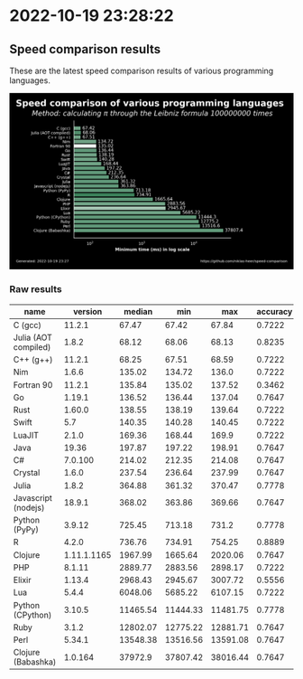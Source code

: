 # 2022-10-19 23:28:22

## Speed comparison results

These are the latest speed comparison results of various programming languages.

![plot](../assets/2022-10-19T232822/combined_results.png "Speed comparison of programming languages")

### Raw results

| name                 | version     | median   | min      | max      | accuracy |
| -------------------- | ----------- | -------- | -------- | -------- | -------- |
| C (gcc)              | 11.2.1      | 67.47    | 67.42    | 67.84    | 0.7222   |
| Julia (AOT compiled) | 1.8.2       | 68.12    | 68.06    | 68.13    | 0.8235   |
| C++ (g++)            | 11.2.1      | 68.25    | 67.51    | 68.59    | 0.7222   |
| Nim                  | 1.6.6       | 135.02   | 134.72   | 136.0    | 0.7222   |
| Fortran 90           | 11.2.1      | 135.84   | 135.02   | 137.52   | 0.3462   |
| Go                   | 1.19.1      | 136.52   | 136.44   | 137.04   | 0.7647   |
| Rust                 | 1.60.0      | 138.55   | 138.19   | 139.64   | 0.7222   |
| Swift                | 5.7         | 140.35   | 140.28   | 140.45   | 0.7222   |
| LuaJIT               | 2.1.0       | 169.36   | 168.44   | 169.9    | 0.7222   |
| Java                 | 19.36       | 197.87   | 197.22   | 198.91   | 0.7647   |
| C#                   | 7.0.100     | 214.02   | 212.35   | 214.08   | 0.7647   |
| Crystal              | 1.6.0       | 237.54   | 236.64   | 237.99   | 0.7647   |
| Julia                | 1.8.2       | 364.88   | 361.32   | 370.47   | 0.7778   |
| Javascript (nodejs)  | 18.9.1      | 368.02   | 363.86   | 369.66   | 0.7647   |
| Python (PyPy)        | 3.9.12      | 725.45   | 713.18   | 731.2    | 0.7778   |
| R                    | 4.2.0       | 736.76   | 734.91   | 754.25   | 0.8889   |
| Clojure              | 1.11.1.1165 | 1967.99  | 1665.64  | 2020.06  | 0.7647   |
| PHP                  | 8.1.11      | 2889.77  | 2883.56  | 2898.17  | 0.7222   |
| Elixir               | 1.13.4      | 2968.43  | 2945.67  | 3007.72  | 0.5556   |
| Lua                  | 5.4.4       | 6048.06  | 5685.22  | 6107.15  | 0.7222   |
| Python (CPython)     | 3.10.5      | 11465.54 | 11444.33 | 11481.75 | 0.7778   |
| Ruby                 | 3.1.2       | 12802.07 | 12775.22 | 12881.71 | 0.7647   |
| Perl                 | 5.34.1      | 13548.38 | 13516.56 | 13591.08 | 0.7647   |
| Clojure (Babashka)   | 1.0.164     | 37972.9  | 37807.42 | 38016.44 | 0.7647   |
